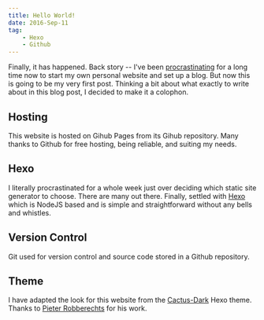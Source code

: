 ```yaml
---
title: Hello World!
date: 2016-Sep-11
tag: 
	- Hexo
	- Github
---
```

Finally, it has happened. Back story -- I've been [procrastinating](http://waitbutwhy.com/2013/10/why-procrastinators-procrastinate.html) for a long time now to start my own personal website and set up a blog. But now this is going to be my very first post. Thinking a bit about what exactly to write about in this blog post, I decided to make it a colophon. 

## Hosting
This website is hosted on Gihub Pages from its Gihub repository. Many thanks to Github for free hosting, being reliable, and suiting my needs.

## Hexo
I literally procrastinated for a whole week just over deciding which static site generator to choose. There are many out there. Finally, settled with [Hexo](https://www.hexo.io) which is NodeJS based and is simple and straightforward without any bells and whistles.

## Version Control
Git used for version control and source code stored in a Github repository.

## Theme
I have adapted the look for this website from the [Cactus-Dark](https://github.com/probberechts/cactus-dark) Hexo theme. Thanks to [Pieter Robberechts](https://github.com/probberechts) for his work.
